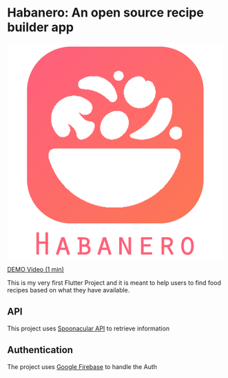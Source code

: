 # Habanero: An open source recipe builder app

![Image of Habanero](https://raw.githubusercontent.com/Anstroy/recipe_app_flutter/master/assets/images/habanero.png)

[DEMO Video (1 min)](https://share.getcloudapp.com/nOuD9DBO)

This is my very first Flutter Project
and it is meant to help users to find food recipes
based on what they have available.

## API

This project uses [Spoonacular API](https://spoonacular.com/food-api/docs) to retrieve information

## Authentication

The project uses [Google Firebase](https://firebase.google.com/) to handle the Auth


